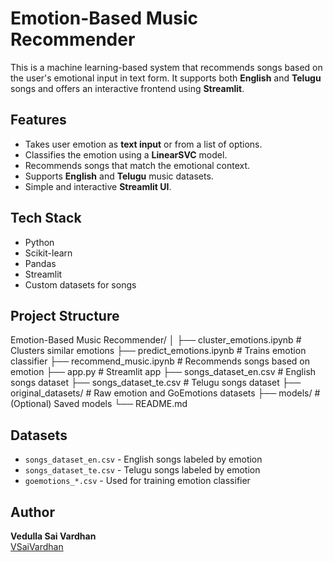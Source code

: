 # Emotion-Based Music Recommender

This is a machine learning-based system that recommends songs based on the user's emotional input in text form. It supports both **English** and **Telugu** songs and offers an interactive frontend using **Streamlit**.

## Features

- Takes user emotion as **text input** or from a list of options.
- Classifies the emotion using a **LinearSVC** model.
- Recommends songs that match the emotional context.
- Supports **English** and **Telugu** music datasets.
- Simple and interactive **Streamlit UI**.

## Tech Stack

- Python
- Scikit-learn
- Pandas
- Streamlit
- Custom datasets for songs

## Project Structure

Emotion-Based Music Recommender/
│
├── cluster_emotions.ipynb         # Clusters similar emotions
├── predict_emotions.ipynb         # Trains emotion classifier
├── recommend_music.ipynb          # Recommends songs based on emotion
├── app.py                         # Streamlit app
├── songs_dataset_en.csv           # English songs dataset
├── songs_dataset_te.csv           # Telugu songs dataset
├── original_datasets/             # Raw emotion and GoEmotions datasets
├── models/                        # (Optional) Saved models
└── README.md

## Datasets

- `songs_dataset_en.csv` - English songs labeled by emotion
- `songs_dataset_te.csv` - Telugu songs labeled by emotion
- `goemotions_*.csv` - Used for training emotion classifier

## Author

**Vedulla Sai Vardhan**  
[VSaiVardhan](https://github.com/VSaiVardhan)
